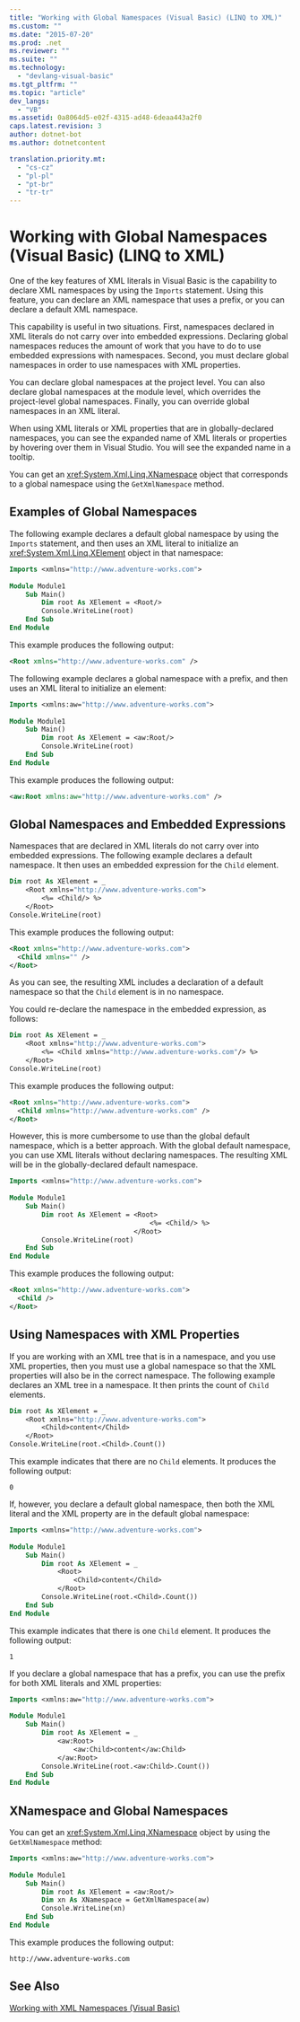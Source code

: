 ```yaml
---
title: "Working with Global Namespaces (Visual Basic) (LINQ to XML)"
ms.custom: ""
ms.date: "2015-07-20"
ms.prod: .net
ms.reviewer: ""
ms.suite: ""
ms.technology: 
  - "devlang-visual-basic"
ms.tgt_pltfrm: ""
ms.topic: "article"
dev_langs: 
  - "VB"
ms.assetid: 0a8064d5-e02f-4315-ad48-6deaa443a2f0
caps.latest.revision: 3
author: dotnet-bot
ms.author: dotnetcontent

translation.priority.mt: 
  - "cs-cz"
  - "pl-pl"
  - "pt-br"
  - "tr-tr"
---
```

# Working with Global Namespaces (Visual Basic) (LINQ to XML)
One of the key features of XML literals in Visual Basic is the capability to declare XML namespaces by using the `Imports` statement. Using this feature, you can declare an XML namespace that uses a prefix, or you can declare a default XML namespace.  
  
 This capability is useful in two situations. First, namespaces declared in XML literals do not carry over into embedded expressions. Declaring global namespaces reduces the amount of work that you have to do to use embedded expressions with namespaces. Second, you must declare global namespaces in order to use namespaces with XML properties.  
  
 You can declare global namespaces at the project level. You can also declare global namespaces at the module level, which overrides the project-level global namespaces. Finally, you can override global namespaces in an XML literal.  
  
 When using XML literals or XML properties that are in globally-declared namespaces, you can see the expanded name of XML literals or properties by hovering over them in Visual Studio. You will see the expanded name in a tooltip.  
  
 You can get an <xref:System.Xml.Linq.XNamespace> object that corresponds to a global namespace using the `GetXmlNamespace` method.  
  
## Examples of Global Namespaces  
 The following example declares a default global namespace by using the `Imports` statement, and then uses an XML literal to initialize an <xref:System.Xml.Linq.XElement> object in that namespace:  
  
```vb  
Imports <xmlns="http://www.adventure-works.com">  
  
Module Module1  
    Sub Main()  
        Dim root As XElement = <Root/>  
        Console.WriteLine(root)  
    End Sub  
End Module  
```  
  
 This example produces the following output:  
  
```xml  
<Root xmlns="http://www.adventure-works.com" />  
```  
  
 The following example declares a global namespace with a prefix, and then uses an XML literal to initialize an element:  
  
```vb  
Imports <xmlns:aw="http://www.adventure-works.com">  
  
Module Module1  
    Sub Main()  
        Dim root As XElement = <aw:Root/>  
        Console.WriteLine(root)  
    End Sub  
End Module  
```  
  
 This example produces the following output:  
  
```xml  
<aw:Root xmlns:aw="http://www.adventure-works.com" />  
```  
  
## Global Namespaces and Embedded Expressions  
 Namespaces that are declared in XML literals do not carry over into embedded expressions. The following example declares a default namespace. It then uses an embedded expression for the `Child` element.  
  
```vb  
Dim root As XElement = _  
    <Root xmlns="http://www.adventure-works.com">  
        <%= <Child/> %>  
    </Root>  
Console.WriteLine(root)  
```  
  
 This example produces the following output:  
  
```xml  
<Root xmlns="http://www.adventure-works.com">  
  <Child xmlns="" />  
</Root>  
```  
  
 As you can see, the resulting XML includes a declaration of a default namespace so that the `Child` element is in no namespace.  
  
 You could re-declare the namespace in the embedded expression, as follows:  
  
```vb  
Dim root As XElement = _  
    <Root xmlns="http://www.adventure-works.com">  
        <%= <Child xmlns="http://www.adventure-works.com"/> %>  
    </Root>  
Console.WriteLine(root)  
```  
  
 This example produces the following output:  
  
```xml  
<Root xmlns="http://www.adventure-works.com">  
  <Child xmlns="http://www.adventure-works.com" />  
</Root>  
```  
  
 However, this is more cumbersome to use than the global default namespace, which is a better approach. With the global default namespace, you can use XML literals without declaring namespaces. The resulting XML will be in the globally-declared default namespace.  
  
```vb  
Imports <xmlns="http://www.adventure-works.com">  
  
Module Module1  
    Sub Main()  
        Dim root As XElement = <Root>  
                                   <%= <Child/> %>  
                               </Root>  
        Console.WriteLine(root)  
    End Sub  
End Module  
```  
  
 This example produces the following output:  
  
```xml  
<Root xmlns="http://www.adventure-works.com">  
  <Child />  
</Root>  
```  
  
## Using Namespaces with XML Properties  
 If you are working with an XML tree that is in a namespace, and you use XML properties, then you must use a global namespace so that the XML properties will also be in the correct namespace. The following example declares an XML tree in a namespace. It then prints the count of `Child` elements.  
  
```vb  
Dim root As XElement = _  
    <Root xmlns="http://www.adventure-works.com">  
        <Child>content</Child>  
    </Root>  
Console.WriteLine(root.<Child>.Count())  
```  
  
 This example indicates that there are no `Child` elements. It produces the following output:  
  
```  
0  
```  
  
 If, however, you declare a default global namespace, then both the XML literal and the XML property are in the default global namespace:  
  
```vb  
Imports <xmlns="http://www.adventure-works.com">  
  
Module Module1  
    Sub Main()  
        Dim root As XElement = _  
            <Root>  
                <Child>content</Child>  
            </Root>  
        Console.WriteLine(root.<Child>.Count())  
    End Sub  
End Module  
```  
  
 This example indicates that there is one `Child` element. It produces the following output:  
  
```  
1  
```  
  
 If you declare a global namespace that has a prefix, you can use the prefix for both XML literals and XML properties:  
  
```vb  
Imports <xmlns:aw="http://www.adventure-works.com">  
  
Module Module1  
    Sub Main()  
        Dim root As XElement = _  
            <aw:Root>  
                <aw:Child>content</aw:Child>  
            </aw:Root>  
        Console.WriteLine(root.<aw:Child>.Count())  
    End Sub  
End Module  
```  
  
## XNamespace and Global Namespaces  
 You can get an <xref:System.Xml.Linq.XNamespace> object by using the `GetXmlNamespace` method:  
  
```vb  
Imports <xmlns:aw="http://www.adventure-works.com">  
  
Module Module1  
    Sub Main()  
        Dim root As XElement = <aw:Root/>  
        Dim xn As XNamespace = GetXmlNamespace(aw)  
        Console.WriteLine(xn)  
    End Sub  
End Module  
```  
  
 This example produces the following output:  
  
```  
http://www.adventure-works.com  
```  
  
## See Also  
 [Working with XML Namespaces (Visual Basic)](../../../../visual-basic/programming-guide/concepts/linq/working-with-xml-namespaces.md)

